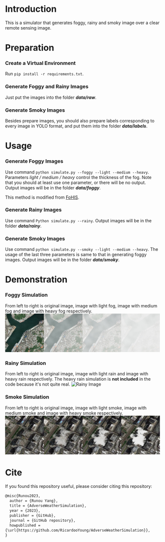 # Introduction
This is a simulator that generates foggy, rainy and smoky image over a clear remote sensing image.

# Preparation
### Create a Virtual Environment
Run ``pip install -r requirements.txt``.

### Generate Foggy and Rainy Images
Just put the images into the folder ***data/raw***.

### Generate Smoky Images
Besides prepare images, you should also prepare labels corresponding to every image in YOLO format, and put them into
the folder ***data/labels***.

# Usage

### Generate Foggy Images
Use command ``python simulate.py --foggy --light --medium --heavy``. Parameters *light / medium / heavy* control the thickness 
of the fog. Note that you should at least use one parameter, or there will be no output. Output images will be in the folder
***data/foggy***.

This method is modified from [FoHIS](https://github.com/noahzn/FoHIS).

### Generate Rainy Images
Use command ``Python simulate.py --rainy``. Output images will be in the folder ***data/rainy***.

### Generate Smoky Images
Use command ``python simulate.py --smoky --light --medium --heavy``. The usage of the last three parameters is same to 
that in generating foggy images. Output images will be in the folder ***data/smoky***.

# Demonstration

### Foggy Simulation
From left to right is original image, image with light fog, image with medium fog and image with heavy fog respectively.
![Foggy Image](media/foggy.jpg)

### Rainy Simulation
From left to right is original image, image with light rain and image with heavy rain respectively. The heavy rain simulation
is **not included** in the code because it's not quite real.
![Rainy Image](media/rainy.jpg)

### Smoke Simulation
From left to right is original image, image with light smoke, image with medium smoke and image with heavy smoke respectively.
![Smoky Image](media/smoky.jpg)

# Cite
If you found this repository useful, please consider citing this repository:
```
@misc{Runou2023,
  author = {Runou Yang},
  title = {AdverseWeatherSimulation},
  year = {2023},
  publisher = {GitHub},
  journal = {GitHub repository},
  howpublished = {\url{https://github.com/RicardooYoung/AdverseWeatherSimulation}},
}
```
